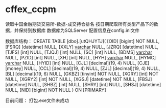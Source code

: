 # cffex_ccpm
读取中国金融期货交易所-数据-成交持仓排名
按日期爬取所有类型产品下的数据，并保持到数据库
数据库为SQLServer
配置信息在config.ini文件

数据库结构：
CREATE TABLE [dbo].[utQHJYTJ](
	[OID] [bigint] NOT NULL,
	[FSRQ] [datetime] NULL,
	[XXLY] [varchar](100) NULL,
	[JZRQ] [datetime] NULL,
	[TJFS] [int] NULL,
	[TJQJ] [int] NULL,
	[SC] [int] NULL,
	[BDMS] [varchar](200) NULL,
	[PZID] [int] NULL,
	[XH] [int] NULL,
	[HYH] [varchar](100) NULL,
	[HYMC] [varchar](200) NULL,
	[HYID] [int] NULL,
	[CJL] [decimal](19, 4) NULL,
	[CJE] [money] NULL,
	[CCL] [decimal](19, 4) NULL,
	[ZJL] [decimal](19, 4) NULL,
	[BL] [decimal](19, 6) NULL,
	[GKBZ] [tinyint] NOT NULL,
	[XGRY] [int] NOT NULL,
	[XGRY2] [int] NOT NULL,
	[XGSJ] [datetime] NOT NULL,
	[FBSJ] [datetime] NULL,
	[SHBZ] [int] NULL,
	[SHRY] [int] NULL,
	[SHSJ] [datetime] NULL,
	[NID] [bigint] NOT NULL
) ON [PRIMARY]


目前问题：
打包.exe文件未成功
